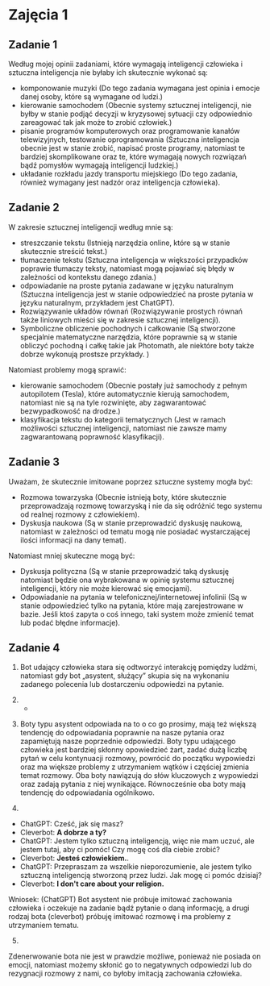 # Zajęcia 1

## Zadanie 1

Według mojej opinii zadaniami, które wymagają inteligencji człowieka i sztuczna inteligencja nie byłaby ich skutecznie wykonać są:

- komponowanie muzyki (Do tego zadania wymagana jest opinia i emocje danej osoby, które są wymagane od ludzi.)
- kierowanie samochodem (Obecnie systemy sztucznej inteligencji, nie byłby w stanie podjąć decyzji w kryzysowej sytuacji czy odpowiednio zareagować tak jak może to zrobić człowiek.)
- pisanie programów komputerowych oraz programowanie kanałów telewizyjnych, testowanie oprogramowania (Sztuczna inteligencja obecnie jest w stanie zrobić, napisać proste programy, natomiast te bardziej skomplikowane oraz te, które wymagają nowych rozwiązań bądź pomysłów wymagają inteligencji ludzkiej.)
- układanie rozkładu jazdy transportu miejskiego (Do tego zadania, również wymagany jest nadzór oraz inteligencja człowieka).

## Zadanie 2

W zakresie sztucznej inteligencji według mnie są:

- streszczanie tekstu (Istnieją narzędzia online, które są w stanie skutecznie streścić tekst.)
- tłumaczenie tekstu (Sztuczna inteligencja w większości przypadków poprawie tłumaczy teksty, natomiast mogą pojawiać się błędy w zależności od kontekstu danego zdania.)
- odpowiadanie na proste pytania zadawane w języku naturalnym (Sztuczna inteligencja jest w stanie odpowiedzieć na proste pytania w języku naturalnym, przykładem jest ChatGPT).
- Rozwiązywanie układów równań (Rozwiązywanie prostych równań także liniowych mieści się w zakresie sztucznej inteligencji).
- Symboliczne obliczenie pochodnych i całkowanie (Są stworzone specjalnie matematyczne narzędzia, które poprawnie są w stanie obliczyć pochodną i całkę takie jak Photomath, ale niektóre boty także dobrze wykonują prostsze przykłady. )

Natomiast problemy mogą sprawić:

- kierowanie samochodem (Obecnie postały już samochody z pełnym autopilotem (Tesla), które automatycznie kierują samochodem, natomiast nie są na tyle rozwinięte, aby zagwarantować bezwypadkowość na drodze.)
- klasyfikacja tekstu do kategorii tematycznych (Jest w ramach możliwości sztucznej inteligencji, natomiast nie zawsze mamy zagwarantowaną poprawność klasyfikacji).

## Zadanie 3

Uważam, że skutecznie imitowane poprzez sztuczne systemy mogła być:

- Rozmowa towarzyska (Obecnie istnieją boty, które skutecznie przeprowadzają rozmowę towarzyską i nie da się odróżnić tego systemu od realnej rozmowy z człowiekiem).
- Dyskusja naukowa (Są w stanie przeprowadzić dyskusję naukową, natomiast w zależności od tematu mogą nie posiadać wystarczającej ilości informacji na dany temat).

Natomiast mniej skuteczne mogą być:

- Dyskusja polityczna (Są w stanie przeprowadzić taką dyskusję natomiast będzie ona wybrakowana w opinię systemu sztucznej inteligencji, który nie może kierować się emocjami).
- Odpowiadanie na pytania w telefonicznej/internetowej infolinii (Są w stanie odpowiedzieć tylko na pytania, które mają zarejestrowane w bazie. Jeśli ktoś zapyta o coś innego, taki system może zmienić temat lub podać błędne informacje).

## Zadanie 4

1. Bot udający człowieka stara się odtworzyć interakcję pomiędzy ludźmi, natomiast gdy bot „asystent, służący” skupia się na wykonaniu zadanego polecenia lub dostarczeniu odpowiedzi na pytanie.

2. -

3. Boty typu asystent odpowiada na to o co go prosimy, mają też większą tendencję do odpowiadania poprawnie na nasze pytania oraz zapamiętują nasze poprzednie odpowiedzi. Boty typu udającego człowieka jest bardziej skłonny opowiedzieć żart, zadać dużą liczbę pytań w celu kontynuacji rozmowy, powrócić do początku wypowiedzi oraz ma większe problemy z utrzymaniem wątków i częściej zmienia temat rozmowy. Oba boty nawiązują do słów kluczowych z wypowiedzi oraz zadają pytania z niej wynikające. Równocześnie oba boty mają tendencję do odpowiadania ogólnikowo.

4.

- ChatGPT: Cześć, jak się masz?
- Cleverbot: **A dobrze a ty?**
- ChatGPT: Jestem tylko sztuczną inteligencją, więc nie mam uczuć, ale jestem tutaj, aby ci pomóc! Czy mogę coś dla ciebie zrobić?
- Cleverbot: **Jesteś człowiekiem.**.
- ChatGPT: Przepraszam za wszelkie nieporozumienie, ale jestem tylko sztuczną inteligencją stworzoną przez ludzi. Jak mogę ci pomóc dzisiaj?
- Cleverbot: **I don't care about your religion.**

Wniosek: (ChatGPT) Bot asystent nie próbuje imitować zachowania człowieka i oczekuje na zadanie bądź pytanie o daną informację, a drugi rodzaj bota (cleverbot) próbuję imitować rozmowę i ma problemy z utrzymaniem tematu.

5.

Zdenerwowanie bota nie jest w prawdzie możliwe, ponieważ nie posiada on emocji, natomiast możemy skłonić go to negatywnych odpowiedzi lub do rezygnacji rozmowy z nami, co byłoby imitacją zachowania człowieka.
